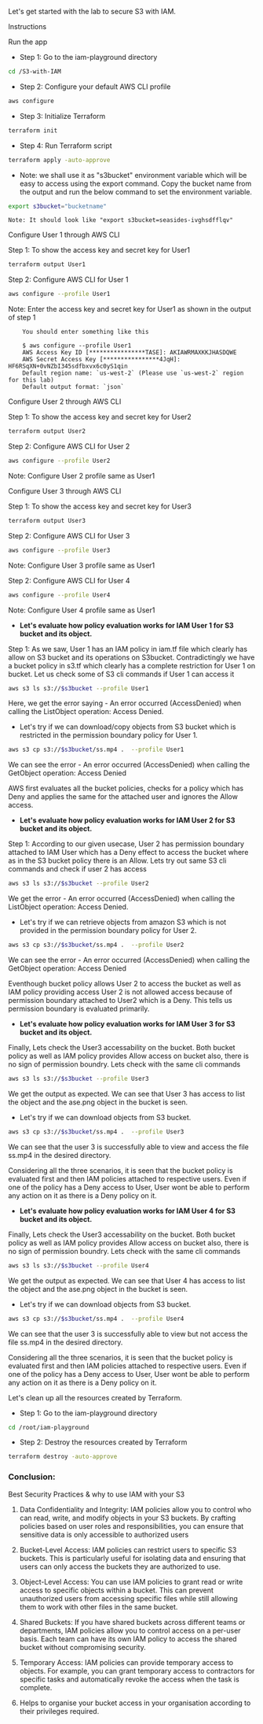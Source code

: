 Let's get started with the lab to secure S3 with IAM.

Instructions

Run the app

* Step 1: Go to the iam-playground directory

```bash
cd /S3-with-IAM
```

* Step 2: Configure your default AWS CLI profile

```bash
aws configure
```

* Step 3: Initialize Terraform
    
```bash
terraform init 
```
* Step 4: Run Terraform script
    
```bash
terraform apply -auto-approve
```

* Note: we shall use it as "s3bucket" environment variable which will be easy to access using the export command. Copy the bucket name from the output and run the below command to set the environment variable.

```bash
export s3bucket="bucketname"
```
    Note: It should look like "export s3bucket=seasides-ivghsdfflqv"

Configure User 1 through AWS CLI

Step 1: To show the access key and secret key for User1

```bash
terraform output User1
```
Step 2: Configure AWS CLI for User 1

```bash
aws configure --profile User1
```
Note: Enter the access key and secret key for User1 as shown in the output of step 1

        You should enter something like this    

        $ aws configure --profile User1
        AWS Access Key ID [****************TASE]: AKIAWRMAXKKJHASDQWE
        AWS Secret Access Key [****************4JqH]: HF6RSqXN+0vNZbI345sdfbxvx6c0yS1qin
        Default region name: `us-west-2` (Please use `us-west-2` region for this lab)
        Default output format: `json`

Configure User 2 through AWS CLI

Step 1: To show the access key and secret key for User2

```bash
terraform output User2
```
Step 2: Configure AWS CLI for User 2

```bash
aws configure --profile User2
```
Note: Configure User 2 profile same as User1 

Configure User 3 through AWS CLI

Step 1: To show the access key and secret key for User3

```bash
terraform output User3
```
Step 2: Configure AWS CLI for User 3

```bash
aws configure --profile User3
```
Note: Configure User 3 profile same as User1

Step 2: Configure AWS CLI for User 4

```bash
aws configure --profile User4
```
Note: Configure User 4 profile same as User1

* <b> Let's evaluate how policy evaluation works for IAM User 1 for S3 bucket and its object.</b>

Step 1: As we saw, User 1 has an IAM policy in iam.tf file which clearly has allow on S3 bucket and its operations on S3bucket. Contradictingly we have a bucket policy in s3.tf which clearly has a complete restriction for User 1 on bucket. Let us check some of S3 cli commands if User 1 can access it

```bash
aws s3 ls s3://$s3bucket --profile User1
```
Here, we get the error saying - An error occurred (AccessDenied) when calling the ListObject operation: Access Denied.

* Let's try if we can download/copy objects from S3 bucket which is restricted in the permission boundary policy for User 1.

```bash
aws s3 cp s3://$s3bucket/ss.mp4 .  --profile User1
```
We can see the error - An error occurred (AccessDenied) when calling the GetObject operation: Access Denied

AWS first evaluates all the bucket policies, checks for a policy which has Deny and applies the same for the attached user and ignores the Allow access. 

* <b> Let's evaluate how policy evaluation works for IAM User 2 for S3 bucket and its object. </b>

Step 1: According to our given usecase, User 2 has permission boundary attached to IAM User which has a Deny effect to access the bucket where as in the S3 bucket policy there is an Allow. Lets try out same S3 cli commands and check if user 2 has access

```bash
aws s3 ls s3://$s3bucket --profile User2
```
We get the error - An error occurred (AccessDenied) when calling the ListObject operation: Access Denied. 

* Let's try if we can retrieve objects from amazon S3 which is not provided in the permission boundary policy for User 2.

```bash
aws s3 cp s3://$s3bucket/ss.mp4 .  --profile User2
```
We can see the error - An error occurred (AccessDenied) when calling the GetObject operation: Access Denied

Eventhough bucket policy allows User 2 to access the bucket as well as IAM policy providing access User 2 is not allowed access because of permission boundary attached to User2 which is a Deny. This tells us permission boundary is evaluated primarily.

* <b> Let's evaluate how policy evaluation works for IAM User 3 for S3 bucket and its object. </b>

Finally, Lets check the User3 accessability on the bucket. Both bucket policy as well as IAM policy provides Allow access on bucket also, there is no sign of permission boundry. Lets check with the same cli commands

```bash
aws s3 ls s3://$s3bucket --profile User3
```
We get the output as expected. We can see that User 3 has access to list the object and the ase.png object in the bucket is seen.

* Let's try if we can download objects from S3 bucket.

```bash
aws s3 cp s3://$s3bucket/ss.mp4 .  --profile User3
```
We can see that the user 3 is successfully able to view and access the file ss.mp4 in the desired directory.

Considering all the three scenarios, it is seen that the bucket policy is evaluated first and then IAM policies attached to respective users. Even if one of the policy has a Deny access to User, User wont be able to perform any action on it as there is a Deny policy on it.


* <b> Let's evaluate how policy evaluation works for IAM User 4 for S3 bucket and its object. </b>

Finally, Lets check the User3 accessability on the bucket. Both bucket policy as well as IAM policy provides Allow access on bucket also, there is no sign of permission boundry. Lets check with the same cli commands

```bash
aws s3 ls s3://$s3bucket --profile User4
```
We get the output as expected. We can see that User 4 has access to list the object and the ase.png object in the bucket is seen.

* Let's try if we can download objects from S3 bucket.

```bash
aws s3 cp s3://$s3bucket/ss.mp4 .  --profile User4
```
We can see that the user 3 is successfully able to view but not access the file ss.mp4 in the desired directory.

Considering all the three scenarios, it is seen that the bucket policy is evaluated first and then IAM policies attached to respective users. Even if one of the policy has a Deny access to User, User wont be able to perform any action on it as there is a Deny policy on it.

Let's clean up all the resources created by Terraform.

* Step 1: Go to the iam-playground directory

```bash
cd /root/iam-playground
```
* Step 2: Destroy the resources created by Terraform
```bash
terraform destroy -auto-approve
```

### Conclusion:

Best Security Practices & why to use IAM with your S3

1. Data Confidentiality and Integrity: IAM policies allow you to control who can read, write, and modify objects in your S3 buckets. By crafting policies based on user roles and responsibilities, you can ensure that sensitive data is only accessible to authorized users

2. Bucket-Level Access: IAM policies can restrict users to specific S3 buckets. This is particularly useful for isolating data and ensuring that users can only access the buckets they are authorized to use.

3. Object-Level Access: You can use IAM policies to grant read or write access to specific objects within a bucket. This can prevent unauthorized users from accessing specific files while still allowing them to work with other files in the same bucket.

4. Shared Buckets: If you have shared buckets across different teams or departments, IAM policies allow you to control access on a per-user basis. Each team can have its own IAM policy to access the shared bucket without compromising security.

5. Temporary Access: IAM policies can provide temporary access to objects. For example, you can grant temporary access to contractors for specific tasks and automatically revoke the access when the task is complete.

6. Helps to organise your bucket access in your organisation according to their privileges required. 

